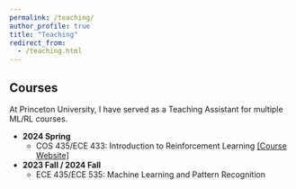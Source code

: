 ```yaml
---
permalink: /teaching/
author_profile: true
title: "Teaching"
redirect_from:
  - /teaching.html
---
```


## Courses

At Princeton University, I have served as a Teaching Assistant for multiple ML/RL courses.

- **2024 Spring**
  - COS 435/ECE 433: Introduction to Reinforcement Learning [[Course Website]](https://ben-eysenbach.github.io/intro-rl/)  
- **2023 Fall / 2024 Fall**
  - ECE 435/ECE 535: Machine Learning and Pattern Recognition
<!-- * SML 505: Modern Statistics (2024 Spring) -->